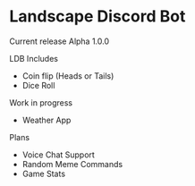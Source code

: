 # Landscape Discord Bot

Current release Alpha 1.0.0

LDB Includes
- Coin flip (Heads or Tails)
- Dice Roll

Work in progress
- Weather App

Plans
- Voice Chat Support
- Random Meme Commands
- Game Stats